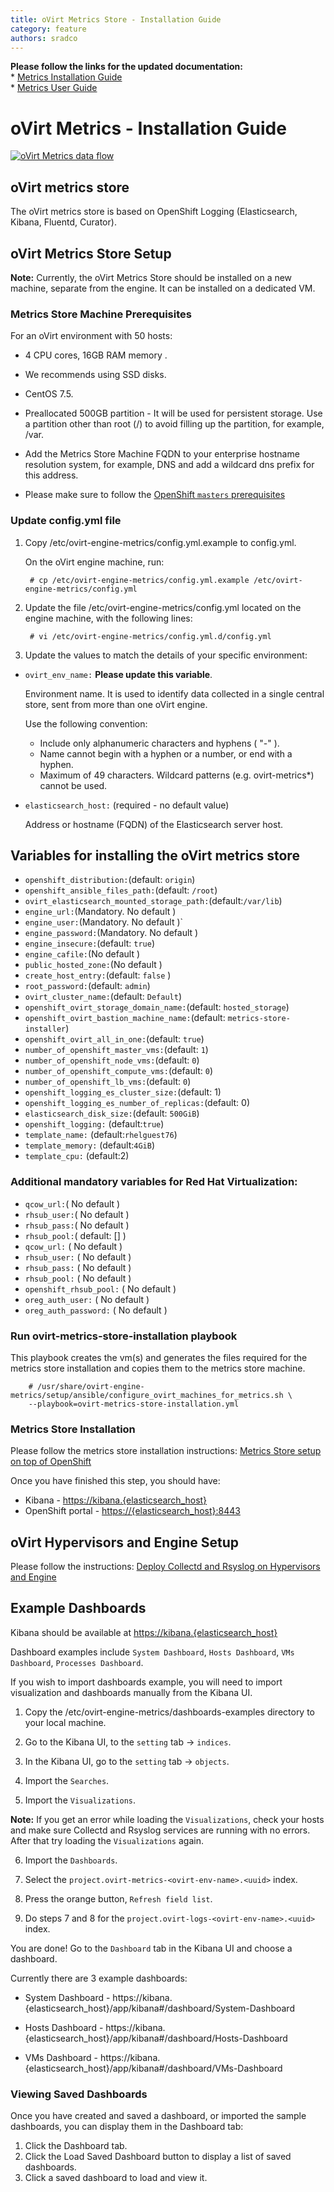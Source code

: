```yaml
---
title: oVirt Metrics Store - Installation Guide
category: feature
authors: sradco
---
```

<div class="alert alert-warning">
  <strong>Please follow the links for the updated documentation:</strong>
  <br/>
  * <a href="/documentation/metrics-install-guide/metrics_store_installation_guide.html">Metrics Installation Guide</a>
  <br/>
  * <a href="/documentation/metrics-user-guide/metrics-user-guide.html">Metrics User Guide</a>
</div>

# oVirt Metrics - Installation Guide

[![oVirt Metrics data flow](/images/wiki/oVirtMetricsDataFlow.jpg)](/images/wiki/oVirtMetricsDataFlow.jpg)

## oVirt metrics store

The oVirt metrics store is based on OpenShift Logging (Elasticsearch, Kibana, Fluentd, Curator).

## oVirt Metrics Store Setup

**Note:** Currently, the oVirt Metrics Store should be installed on a new machine, separate from the engine.
It can be installed on a dedicated VM.

### Metrics Store Machine Prerequisites

For an oVirt environment with 50 hosts: 
- 4 CPU cores, 16GB RAM memory .
- We recommends using SSD disks.
- CentOS 7.5.
- Preallocated 500GB partition - It will be used for persistent storage. Use a partition other than root (/) to avoid filling up the partition, for example, /var.
- Add the Metrics Store Machine FQDN to your enterprise hostname resolution system, for example, DNS and add a wildcard dns prefix for this address.

- Please make sure to follow the [OpenShift `masters` prerequisites](https://docs.openshift.org/latest/install_config/install/prerequisites.html#hardware)

### Update config.yml file

1. Copy  /etc/ovirt-engine-metrics/config.yml.example  to config.yml.

   On the oVirt engine machine, run:

        # cp /etc/ovirt-engine-metrics/config.yml.example /etc/ovirt-engine-metrics/config.yml

2. Update the file /etc/ovirt-engine-metrics/config.yml located on the engine machine, with the following lines:

        # vi /etc/ovirt-engine-metrics/config.yml.d/config.yml

3. Update the values to match the details of your specific environment:


- `ovirt_env_name:` **Please update this variable**.

  Environment name. It is used to identify data collected in a single central
  store, sent from more than one oVirt engine.
  
  Use the following convention: 

  - Include only alphanumeric characters and hyphens ( "-" ).
  - Name cannot begin with a hyphen or a number, or end with a hyphen.
  - Maximum of 49 characters. Wildcard patterns (e.g. ovirt-metrics*) cannot be used.

- `elasticsearch_host:` (required - no default value)

  Address or hostname (FQDN) of the Elasticsearch server host.

## Variables  for installing the oVirt metrics store

- `openshift_distribution:`(default: `origin`)
- `openshift_ansible_files_path:`(default: `/root`)
- `ovirt_elasticsearch_mounted_storage_path:`(default:`/var/lib`)
- `engine_url:`(Mandatory. No default )
- `engine_user:`(Mandatory. No default )`
- `engine_password:`(Mandatory. No default )
- `engine_insecure:`(default: `true`)
- `engine_cafile:`(No default )
- `public_hosted_zone:`(No default )
- `create_host_entry:`(default: `false` )
- `root_password:`(default: `admin`)
- `ovirt_cluster_name:`(default: `Default`)
- `openshift_ovirt_storage_domain_name:`(default: `hosted_storage`)
- `openshift_ovirt_bastion_machine_name:`(default: `metrics-store-installer`)
- `openshift_ovirt_all_in_one:`(default: `true`)
- `number_of_openshift_master_vms:`(default: `1`)
- `number_of_openshift_node_vms:`(default: `0`)
- `number_of_openshift_compute_vms:`(default: `0`)
- `number_of_openshift_lb_vms:`(default: `0`)
- `openshift_logging_es_cluster_size:`(default: 1)
- `openshift_logging_es_number_of_replicas:`(default: 0)
- `elasticsearch_disk_size:`(default: `500GiB`)
- `openshift_logging:` (default:`true`)
- `template_name:` (default:`rhelguest76`)
- `template_memory:` (default:`4GiB`)
- `template_cpu:` (default:2)

### Additional mandatory variables for Red Hat Virtualization:

- `qcow_url:`( No default )
- `rhsub_user:`( No default )
- `rhsub_pass:`( No default )
- `rhsub_pool:`( default: [] )
- `qcow_url:` ( No default )
- `rhsub_user:` ( No default )
- `rhsub_pass:` ( No default )
- `rhsub_pool:` ( No default )
- `openshift_rhsub_pool:` ( No default )
- `oreg_auth_user:` ( No default )
- `oreg_auth_password:` ( No default )

### Run ovirt-metrics-store-installation playbook

This playbook creates the vm(s) and generates the files required for the metrics store installation and copies them
to the metrics store machine.

        # /usr/share/ovirt-engine-metrics/setup/ansible/configure_ovirt_machines_for_metrics.sh \
        --playbook=ovirt-metrics-store-installation.yml

### Metrics Store Installation 

Please follow the metrics store installation instructions: [Metrics Store setup on top of OpenShift](https://www.ovirt.org/develop/release-management/features/metrics/setting-up-viaq-logging/)

Once you have finished this step, you should have:

  * Kibana - <https://kibana.{elasticsearch_host}>
  * OpenShift portal - <https://{elasticsearch_host}:8443>


## oVirt Hypervisors and Engine Setup ##

Please follow the instructions: [Deploy Collectd and Rsyslog on Hypervisors and Engine](https://www.ovirt.org/develop/release-management/features/metrics/hypervisors-and-engine-setup)


## Example Dashboards

Kibana should be available at <https://kibana.{elasticsearch_host}>

Dashboard examples include `System Dashboard`, `Hosts Dashboard`, `VMs Dashboard`, `Processes Dashboard`.

If you wish to import dashboards example, you will need to import visualization and dashboards manually from the Kibana UI.

1. Copy the /etc/ovirt-engine-metrics/dashboards-examples directory to your local machine.

2. Go to the Kibana UI, to the `setting` tab -> `indices`.

3. In the Kibana UI, go to the `setting` tab -> `objects`.

4. Import the `Searches`.

5. Import the `Visualizations`.

**Note:** If you get an error while loading the `Visualizations`, check your hosts and make sure Collectd and Rsyslog services are running with no errors. After that try loading the `Visualizations` again.

6. Import the `Dashboards`.

7. Select the `project.ovirt-metrics-<ovirt-env-name>.<uuid>` index.

8. Press the orange button, `Refresh field list`.

9. Do steps 7 and 8 for the `project.ovirt-logs-<ovirt-env-name>.<uuid>` index.


You are done! Go to the `Dashboard` tab in the Kibana UI and choose a dashboard.


Currently there are 3 example dashboards:

  * System Dashboard - https://kibana.{elasticsearch_host}/app/kibana#/dashboard/System-Dashboard

  * Hosts Dashboard - https://kibana.{elasticsearch_host}/app/kibana#/dashboard/Hosts-Dashboard
  
  * VMs Dashboard - https://kibana.{elasticsearch_host}/app/kibana#/dashboard/VMs-Dashboard

### Viewing Saved Dashboards

Once you have created and saved a dashboard, or imported the sample dashboards, you can display them in the Dashboard tab:

1. Click the Dashboard tab.
2. Click the Load Saved Dashboard button to display a list of saved dashboards.
3. Click a saved dashboard to load and view it.
